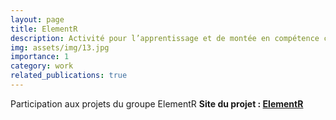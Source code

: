 ```yaml
---
layout: page
title: ElementR
description: Activité pour l’apprentissage et de montée en compétence collective de la pratique du traitement de l’information géographique avec R
img: assets/img/13.jpg
importance: 1
category: work
related_publications: true
---
```


Participation aux projets du groupe ElementR
**Site du projet : [ElementR](https://elementr.hypotheses.org/)**  

